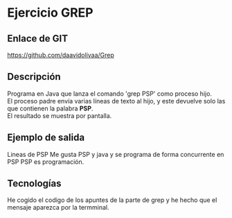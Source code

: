 # Ejercicio GREP

## Enlace de GIT

<https://github.com/daavidolivaa/Grep>

## Descripción

Programa en Java que lanza el comando 'grep PSP' como proceso hijo.  
El proceso padre envía varias líneas de texto al hijo, y este devuelve solo las que contienen la palabra **PSP**.  
El resultado se muestra por pantalla.

## Ejemplo de salida

Lineas de PSP
Me gusta PSP y java
y se programa de forma concurrente en PSP
PSP es programación.

## Tecnologías

He cogido el codigo de los apuntes de la parte de grep y he hecho que el mensaje aparezca por la termminal.
